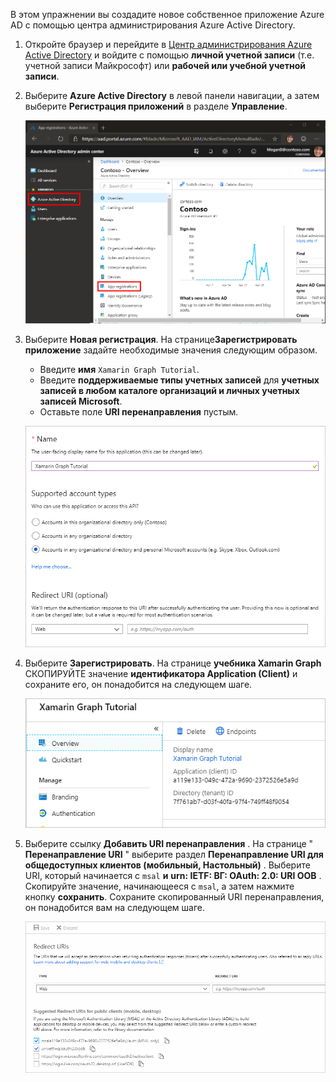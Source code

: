 <!-- markdownlint-disable MD002 MD041 -->

В этом упражнении вы создадите новое собственное приложение Azure AD с помощью центра администрирования Azure Active Directory.

1. Откройте браузер и перейдите в [Центр администрирования Azure Active Directory](https://aad.portal.azure.com) и войдите с помощью **личной учетной записи** (т.е. учетной записи Майкрософт) или **рабочей или учебной учетной записи**.

1. Выберите **Azure Active Directory** в левой панели навигации, а затем выберите **Регистрация приложений** в разделе **Управление**.

    ![Снимок экрана с регистрациями приложений ](./images/aad-portal-app-registrations.png)

1. Выберите **Новая регистрация**. На странице**Зарегистрировать приложение** задайте необходимые значения следующим образом.

    - Введите **имя** `Xamarin Graph Tutorial`.
    - Введите **поддерживаемые типы учетных записей** для **учетных записей в любом каталоге организаций и личных учетных записей Microsoft**.
    - Оставьте поле **URI перенаправления** пустым.

    ![Снимок страницы "регистрация приложения"](./images/aad-register-an-app.png)

1. Выберите **Зарегистрировать**. На странице **учебника Xamarin Graph** СКОПИРУЙТЕ значение **идентификатора Application (Client)** и сохраните его, он понадобится на следующем шаге.

    ![Снимок экрана с ИДЕНТИФИКАТОРом приложения для новой регистрации приложения](./images/aad-application-id.png)

1. Выберите ссылку **Добавить URI перенаправления** . На странице " **Перенаправление URI** " выберите раздел **Перенаправление URI для общедоступных клиентов (мобильный, Настольный)** . Выберите URI, который начинается с `msal` **и** **urn: IETF: ВГ: OAuth: 2.0: URI OOB** . Скопируйте значение, начинающееся с `msal`, а затем нажмите кнопку **сохранить**. Сохраните скопированный URI перенаправления, он понадобится вам на следующем шаге.

    ![Снимок экрана со страницей URI перенаправления](./images/aad-redirect-uris.png)